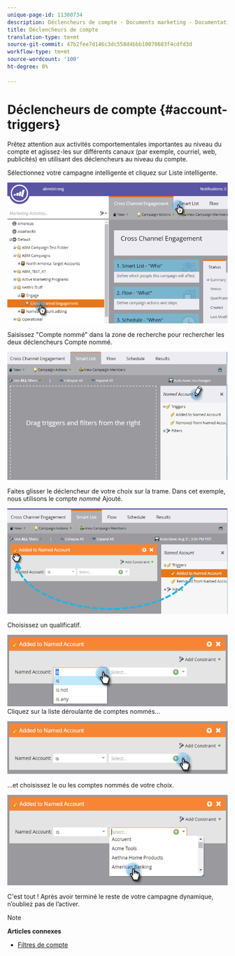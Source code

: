 ```yaml
---
unique-page-id: 11380734
description: Déclencheurs de compte - Documents marketing - Documentation du produit
title: Déclencheurs de compte
translation-type: tm+mt
source-git-commit: 47b2fee7d146c3dc558d4bbb10070683f4cdfd3d
workflow-type: tm+mt
source-wordcount: '100'
ht-degree: 0%

---
```



# Déclencheurs de compte {#account-triggers}

Prêtez attention aux activités comportementales importantes au niveau du compte et agissez-les sur différents canaux (par exemple, courriel, web, publicités) en utilisant des déclencheurs au niveau du compte.

Sélectionnez votre campagne intelligente et cliquez sur Liste intelligente.

![](assets/one-1.png)

Saisissez &quot;Compte nommé&quot; dans la zone de recherche pour rechercher les deux déclencheurs Compte nommé.

![](assets/two-1.png)

Faites glisser le déclencheur de votre choix sur la trame. Dans cet exemple, nous utilisons le compte *nommé* Ajouté.

![](assets/three-1.png)

Choisissez un qualificatif.

![](assets/four-1.png)\
Cliquez sur la liste déroulante de comptes nommés...

![](assets/five-1.png)

...et choisissez le ou les comptes nommés de votre choix.

![](assets/six-1.png)

C&#39;est tout ! Après avoir terminé le reste de votre campagne dynamique, n’oubliez pas de l’activer.

>[!NOTE]
>
>**Articles connexes**
>
>* [Filtres de compte](account-filters.md)

>



